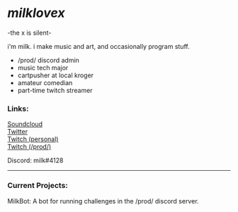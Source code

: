 # ***milklovex***   
-the x is silent-

i'm milk. i make music and art, and occasionally program stuff.  
- /prod/ discord admin
- music tech major
- cartpusher at local kroger
- amateur comedian
- part-time twitch streamer

### Links:

[Soundcloud](http://soundcloud.com/milklove)  
[Twitter](http://twitter.com/xmilklovex)  
[Twitch (personal)](http://twitch.tv/milklove)  
[Twitch (/prod/)](http://twitch.tv/prodchallenge)

Discord: milk#4128

---

### Current Projects:
MilkBot: A bot for running challenges in the /prod/ discord server.
